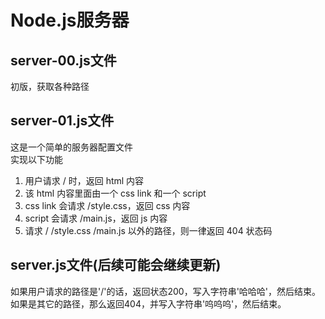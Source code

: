 # Node.js服务器
## server-00.js文件
初版，获取各种路径
## server-01.js文件
这是一个简单的服务器配置文件<br>
实现以下功能<br>
1. 用户请求 / 时，返回 html 内容
2. 该 html 内容里面由一个 css link 和一个 script
3. css link 会请求 /style.css，返回 css 内容
4. script 会请求 /main.js，返回 js 内容
5. 请求 / /style.css /main.js 以外的路径，则一律返回 404 状态码
## server.js文件(后续可能会继续更新)
如果用户请求的路径是'/'的话，返回状态200，写入字符串'哈哈哈'，然后结束。
如果是其它的路径，那么返回404，并写入字符串'呜呜呜'，然后结束。
